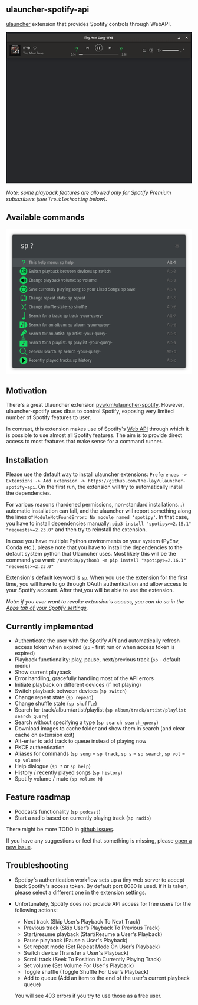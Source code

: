 ulauncher-spotify-api
--------------------------
[ulauncher](https://github.com/Ulauncher/Ulauncher) extension that provides Spotify controls through WebAPI.

![Demo gif](demo/demo.gif)

*Note: some playback features are allowed only for Spotify Premium subscribers (see `Troubleshooting` below).*

Available commands
--------------------------
![Commands](demo/available_commands.png)

Motivation
--------------------------
There's a great Ulauncher extension [pywkm/ulauncher-spotify](https://github.com/pywkm/ulauncher-spotify).
However, ulauncher-spotify uses dbus to control Spotify, exposing very limited number of Spotify features to user.

In contrast, this extension makes use of Spotify's [Web API](https://developer.spotify.com/documentation/web-api/)
through which it is possible to use almost all Spotify features. The aim is to provide direct access to most features
that make sense for a command runner.


Installation
--------------------------
Please use the default way to install ulauncher extensions:
`Preferences -> Extensions -> Add extension -> https://github.com/the-lay/ulauncher-spotify-api`.
On the first run, the extension will try to automatically install the dependencies.

For various reasons (hardened permissions, non-standard installations...) automatic installation can fail, 
and the ulauncher will report something along the lines of `ModuleNotFoundError: No module named 'spotipy'`.
In that case, you have to install dependencies manually:
`pip3 install "spotipy>=2.16.1" "requests>=2.23.0"` and then try to reinstall the extension.

In case you have multiple Python environments on your system (PyEnv, Conda etc.),
please note that you have to install the dependencies to the default system python that Ulauncher uses.
Most likely this will be the command you want: `/usr/bin/python3 -m pip install "spotipy>=2.16.1" "requests>=2.23.0"`

Extension's default keyword is `sp`. When you use the extension for the first time, you will have to
go through OAuth authentication and allow access to your Spotify account.
After that,you will be able to use the extension.

*Note: if you ever want to revoke extension's access, you can do so in the
[Apps tab of your Spotify settings](https://www.spotify.com/account/apps/).*


Currently implemented
--------------------------
- Authenticate the user with the Spotify API and automatically refresh access token when expired (`sp` - first run or
when access token is expired)
- Playback functionality: play, pause, next/previous track (`sp` - default menu)
- Show current playback
- Error handling, gracefully handling most of the API errors
- Initiate playback on different devices (if not playing)
- Switch playback between devices (`sp switch`)
- Change repeat state (`sp repeat`)
- Change shuffle state (`sp shuffle`)
- Search for track/album/artist/playlist (`sp album/track/artist/playlist search_query`)
- Search without specifying a type (`sp search search_query`)
- Download images to cache folder and show them in search (and clear cache on extension exit)
- Alt-enter to add track to queue instead of playing now
- PKCE authentication
- Aliases for commands (`sp song` = `sp track`, `sp s` = `sp search`, `sp vol` = `sp volume`)
- Help dialogue (`sp ?` or `sp help`)
- History / recently played songs (`sp history`)
- Spotify volume / mute (`sp volume N`)


Feature roadmap
--------------------------
- Podcasts functionality (`sp podcast`)
- Start a radio based on currently playing track (`sp radio`)

There might be more TODO in [github issues](https://github.com/the-lay/ulauncher-spotify-api/issues/).

If you have any suggestions or feel that something is missing, please
[open a new issue](https://github.com/the-lay/ulauncher-spotify-api/issues/new).


Troubleshooting
--------------------------
- Spotipy's authentication workflow sets up a tiny web server to accept back Spotify's access token.
By default port 8080 is used. If it is taken, please select a different one in the extension settings.

- Unfortunately, Spotify does not provide API access for free users for the following actions:
  - Next track (Skip User’s Playback To Next Track)
  - Previous track (Skip User’s Playback To Previous Track)
  - Start/resume playback (Start/Resume a User's Playback)
  - Pause playback (Pause a User's Playback)
  - Set repeat mode (Set Repeat Mode On User’s Playback)
  - Switch device (Transfer a User's Playback)
  - Scroll track (Seek To Position In Currently Playing Track)
  - Set volume (Set Volume For User's Playback)
  - Toggle shuffle (Toggle Shuffle For User’s Playback)
  - Add to queue (Add an item to the end of the user's current playback queue)
  
  You will see 403 errors if you try to use those as a free user. 
